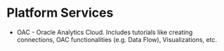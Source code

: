 # Platform Services
* OAC - Oracle Analytics Cloud. Includes tutorials like creating connections, OAC functionalities (e.g. Data Flow), Visualizations, etc.

